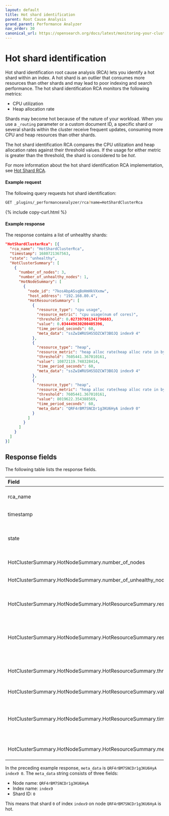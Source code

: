 ```yaml
---
layout: default
title: Hot shard identification
parent: Root Cause Analysis
grand_parent: Performance Analyzer
nav_order: 30
canonical_url: https://opensearch.org/docs/latest/monitoring-your-cluster/pa/rca/shard-hotspot/
---
```


# Hot shard identification

Hot shard identification root cause analysis (RCA) lets you identify a hot shard within an index. A hot shard is an outlier that consumes more resources than other shards and may lead to poor indexing and search performance. The hot shard identification RCA monitors the following metrics:

- CPU utilization
- Heap allocation rate

Shards may become hot because of the nature of your workload. When you use a `_routing` parameter or a custom document ID, a specific shard or several shards within the cluster receive frequent updates, consuming more CPU and heap resources than other shards.

The hot shard identification RCA compares the CPU utilization and heap allocation rates against their threshold values. If the usage for either metric is greater than the threshold, the shard is considered to be _hot_.

For more information about the hot shard identification RCA implementation, see [Hot Shard RCA](https://github.com/opensearch-project/performance-analyzer-rca/blob/main/src/main/java/org/opensearch/performanceanalyzer/rca/store/rca/hotshard/docs/README.md).

#### Example request

The following query requests hot shard identification:

```bash
GET _plugins/_performanceanalyzer/rca?name=HotShardClusterRca
```
{% include copy-curl.html %}

#### Example response

The response contains a list of unhealthy shards:

```json
"HotShardClusterRca": [{
  "rca_name": "HotShardClusterRca",
  "timestamp": 1680721367563,
  "state": "unhealthy",
  "HotClusterSummary": [
    {
      "number_of_nodes": 3,
      "number_of_unhealthy_nodes": 1,
      "HotNodeSummary": [
        {
          "node_id": "7kosAbpASsqBoHmHkVXxmw",
          "host_address": "192.168.80.4",
          "HotResourceSummary": [
            {
              "resource_type": "cpu usage",
              "resource_metric": "cpu usage(num of cores)",
              "threshold": 0.027397981341796683,
              "value": 0.034449630200405396,
              "time_period_seconds": 60,
              "meta_data": "ssZw1WRUSHS5DZCW73BOJQ index9 4"
            },
            {
              "resource_type": "heap",
              "resource_metric": "heap alloc rate(heap alloc rate in bytes per second)",
              "threshold": 7605441.367010161,
              "value": 10872119.748328414,
              "time_period_seconds": 60,
              "meta_data": "ssZw1WRUSHS5DZCW73BOJQ index9 4"
            },
            {
              "resource_type": "heap",
              "resource_metric": "heap alloc rate(heap alloc rate in bytes per second)",
              "threshold": 7605441.367010161,
              "value": 8019622.354388569,
              "time_period_seconds": 60,
              "meta_data": "QRF4rBM7SNCDr1g3KU6HyA index9 0"
            }
          ]
        }
      ]
    }
  ]
}]
```

## Response fields

The following table lists the response fields.

Field | Type | Description
:--- | :--- | :---
rca_name | String | The name of the RCA. In this case, "HotShardClusterRca".
timestamp | Integer | The timestamp of the RCA.
state | Object | The state of the cluster determined by the RCA. The `state` can be `healthy`, `unhealthy`, or `unknown`.
HotClusterSummary.HotNodeSummary.number_of_nodes | Integer | The number of nodes in the cluster.
HotClusterSummary.HotNodeSummary.number_of_unhealthy_nodes | Integer | The number of nodes found to be in an `unhealthy` state.
HotClusterSummary.HotNodeSummary.HotResourceSummary.resource_type | Object | The type of resource causing the unhealthy state, either "cpu usage" or "heap".
HotClusterSummary.HotNodeSummary.HotResourceSummary.resource_metric | String | The definition of the resource_type. Either "cpu usage(num of cores)" or "heap alloc rate(heap alloc rate in bytes per second)".
HotClusterSummary.HotNodeSummary.HotResourceSummary.threshold | Float | The value that determines whether a resource is contended.
HotClusterSummary.HotNodeSummary.HotResourceSummary.value | Float | The current value of the resource.
HotClusterSummary.HotNodeSummary.HotResourceSummary.time_period_seconds | Time | The amount of time that a shard was monitored before its state was declared to be healthy or unhealthy.
HotClusterSummary.HotNodeSummary.HotResourceSummary.meta_data | String | The metadata associated with the resource_type.

In the preceding example response, `meta_data` is `QRF4rBM7SNCDr1g3KU6HyA index9 0`. The `meta_data` string consists of three fields:

- Node name: `QRF4rBM7SNCDr1g3KU6HyA`
- Index name: `index9`
- Shard ID: `0`

This means that shard `0` of index `index9` on node `QRF4rBM7SNCDr1g3KU6HyA` is hot.